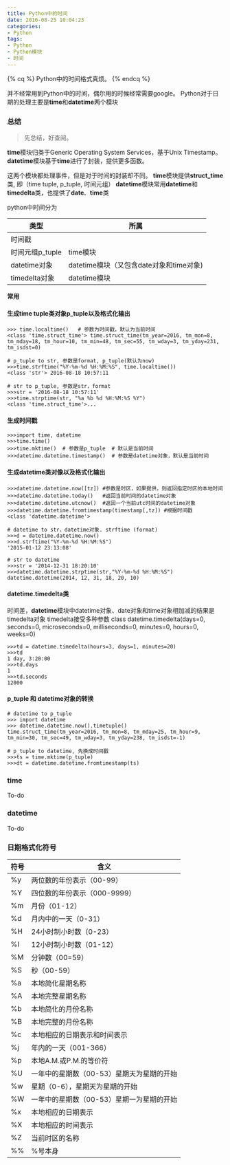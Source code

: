 ```yaml
---
title: Python中的时间
date: 2016-08-25 10:04:23
categories:
- Python
tags:
- Python
- Python模块
- 时间
---
```

{% cq %} Python中的时间格式真烦。 {% endcq %}

<!--more-->
并不经常用到Python中的时间，偶尔用的时候经常需要google。
Python对于日期的处理主要是**time**和**datetime**两个模块

### 总结
> 先总结，好查阅。

**time**模块归类于Generic Operating System Services，基于Unix Timestamp。
**datetime**模块基于**time**进行了封装，提供更多函数。

这两个模块都处理事件，但是对于时间的封装却不同。
**time**模块提供**struct_time**类, 即（time tuple, p_tuple, 时间元组）
**datetime**模块常用**datetime**和**timedelta**类，也提供了**date**、**time**类

python中时间分为

|类型|所属|
|--------|-------|
|时间戳| |
|时间元组p_tuple|time模块|
|datetime对象|datetime模块（又包含date对象和time对象)|
|timedelta对象|datetime模块| 

**常用**

#### 生成time tuple类对象p_tuple以及格式化输出
```
>>> time.localtime()   # 参数为时间戳，默认为当前时间
<class 'time.struct_time'> time.struct_time(tm_year=2016, tm_mon=8, tm_mday=18, tm_hour=10, tm_min=48, tm_sec=55, tm_wday=3, tm_yday=231, tm_isdst=0)

# p_tuple to str, 参数是format, p_tuple(默认为now)
>>>time.strftime("%Y-%m-%d %H:%M:%S", time.localtime())     
<class 'str'> 2016-08-18 10:57:11

# str to p_tuple, 参数是str，format
>>>str = '2016-08-18 10:57:11'
>>>time.strptime(str, "%a %b %d %H:%M:%S %Y")
<class 'time.struct_time'>...
```

#### 生成时间戳
```
>>>import time, datetime
>>>time.time()
>>>time.mktime()  # 参数是p_tuple  # 默认是当前时间
>>>datetime.datetime.timestamp()  # 参数是datetime对象，默认是当前时间
```

#### 生成datetime类对像以及格式化输出
```
>>>datetime.datetime.now([tz]) #参数是时区，如果提供，则返回指定时区的本地时间
>>>datetime.datetime.today()   #返回当前时间的datetime对象
>>>datetime.datetime.utcnow()  #返回一个当前utc时间的datetime对象
>>>datetime.datetime.fromtimestamp(timestamp[,tz]) #根据时间戳
<class 'datetime.datetime'>

# datetime to str，datetime对象. strftime (format)
>>>d = datetime.datetime.now()
>>>d.strftime("%Y-%m-%d %H:%M:%S")
'2015-01-12 23:13:08'

# str to datetime
>>>str = '2014-12-31 18:20:10'
>>>datetime.datetime.strptime(str,"%Y-%m-%d %H:%M:%S")
datetime.datetime(2014, 12, 31, 18, 20, 10)
```

#### datetime.timedelta类
时间差，**datetime**模块中datetime对象、date对象和time对象相加减的结果是timedelta对象
timedelta接受多种参数
class datetime.timedelta(days=0, seconds=0, microseconds=0, milliseconds=0, minutes=0, hours=0, weeks=0)
```
>>>td = datetime.timedelta(hours=3, days=1, minutes=20)
>>>td
1 day, 3:20:00
>>>td.days
1
>>>td.seconds
12000
```

#### p_tuple 和 datetime对象的转换
```
# datetime to p_tuple
>>> import datetime
>>> datetime.datetime.now().timetuple()
time.struct_time(tm_year=2016, tm_mon=8, tm_mday=25, tm_hour=9, tm_min=30, tm_sec=49, tm_wday=3, tm_yday=238, tm_isdst=-1)

# p_tuple to datetime, 先换成时间戳
>>>ts = time.mktime(p_tuple)
>>>dt = datetime.datetime.fromtimestamp(ts)
```


### time
To-do


### datetime
To-do

### 日期格式化符号
| 符号 | 含义 |
|--------|-------|
|%y |两位数的年份表示（00-99）|
|%Y |四位数的年份表示（000-9999）|
|%m| 月份（01-12）|
|%d |月内中的一天（0-31）|
|%H| 24小时制小时数（0-23）|
|%I |12小时制小时数（01-12）|
|%M |分钟数（00=59）|
|%S |秒（00-59）|
|%a |本地简化星期名称|
|%A |本地完整星期名称|
|%b |本地简化的月份名称|
|%B| 本地完整的月份名称|
|%c| 本地相应的日期表示和时间表示|
|%j |年内的一天（001-366）|
|%p |本地A.M.或P.M.的等价符|
|%U |一年中的星期数（00-53）星期天为星期的开始|
|%w |星期（0-6），星期天为星期的开始|
|%W| 一年中的星期数（00-53）星期一为星期的开始|
|%x |本地相应的日期表示|
|%X| 本地相应的时间表示|
|%Z| 当前时区的名称|
|%%| %号本身|

